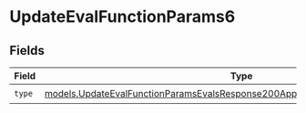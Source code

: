 # UpdateEvalFunctionParams6


## Fields

| Field                                                                                                                                                                  | Type                                                                                                                                                                   | Required                                                                                                                                                               | Description                                                                                                                                                            |
| ---------------------------------------------------------------------------------------------------------------------------------------------------------------------- | ---------------------------------------------------------------------------------------------------------------------------------------------------------------------- | ---------------------------------------------------------------------------------------------------------------------------------------------------------------------- | ---------------------------------------------------------------------------------------------------------------------------------------------------------------------- |
| `type`                                                                                                                                                                 | [models.UpdateEvalFunctionParamsEvalsResponse200ApplicationJSONResponseBodyType](../models/updateevalfunctionparamsevalsresponse200applicationjsonresponsebodytype.md) | :heavy_check_mark:                                                                                                                                                     | N/A                                                                                                                                                                    |